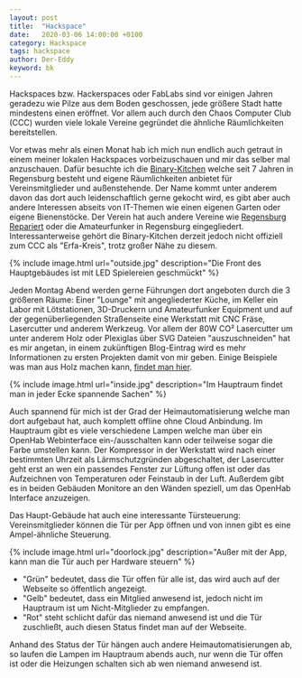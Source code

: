 ```yaml
---
layout: post
title:  "Hackspace"
date:   2020-03-06 14:00:00 +0100
category: Hackspace
tags: hackspace
author: Der-Eddy
keyword: bk
---
```


Hackspaces bzw. Hackerspaces oder FabLabs sind vor einigen Jahren geradezu wie Pilze aus dem Boden geschossen, jede größere Stadt hatte mindestens einen eröffnet. Vor allem auch durch den Chaos Computer Club (CCC) wurden viele lokale Vereine gegründet die ähnliche Räumlichkeiten bereitstellen.

Vor etwas mehr als einen Monat hab ich mich nun endlich auch getraut in einem meiner lokalen Hackspaces vorbeizuschauen und mir das selber mal anzuschauen. Dafür besuchte ich die <a href="https://www.binary-kitchen.de/wiki/doku.php">Binary-Kitchen</a> welche seit 7 Jahren in Regensburg besteht und eigene Räumlichkeiten anbietet für Vereinsmitglieder und außenstehende. Der Name kommt unter anderem davon das dort auch leidenschaftlich gerne gekocht wird, es gibt aber auch andere Interessen abseits von IT-Themen wie einen eigenen Garten oder eigene Bienenstöcke. Der Verein hat auch andere Vereine wie <a href="https://www.regensburg-repariert.de/">Regensburg Repariert</a> oder die Amateurfunker in Regensburg eingegliedert. Interessanterweise gehört die Binary-Kitchen derzeit jedoch nicht offiziell zum CCC als "Erfa-Kreis", trotz großer Nähe zu diesem.

{% include image.html url="outside.jpg" description="Die Front des Hauptgebäudes ist mit LED Spielereien geschmückt" %}

Jeden Montag Abend werden gerne Führungen dort angeboten durch die 3 größeren Räume: Einer "Lounge" mit angegliederter Küche, im Keller ein Labor mit Lötstationen, 3D-Druckern und Amateurfunker Equipment und auf der gegenüberliegenden Straßenseite eine Werkstatt mit CNC Fräse, Lasercutter und anderem Werkzeug. Vor allem der 80W CO² Lasercutter um unter anderem Holz oder Plexiglas über SVG Dateien "auszuschneiden" hat es mir angetan, in einem zukünftigen Blog-Eintrag wird es mehr Informationen zu ersten Projekten damit von mir geben. Einige Beispiele was man aus Holz machen kann, <a href="https://florianfesti.github.io/boxes/html/generators.html">findet man hier</a>.

{% include image.html url="inside.jpg" description="Im Hauptraum findet man in jeder Ecke spannende Sachen" %}

Auch spannend für mich ist der Grad der Heimautomatisierung welche man dort aufgebaut hat, auch komplett offline ohne Cloud Anbindung. Im Hauptraum gibt es viele verschiedene Lampen welche man über ein OpenHab Webinterface ein-/ausschalten kann oder teilweise sogar die Farbe umstellen kann. Der Kompressor in der Werkstatt wird nach einer bestimmten Uhrzeit als Lärmschutzgründen abgeschaltet, der Lasercutter geht erst an wen ein passendes Fenster zur Lüftung offen ist oder das Aufzeichnen von Temperaturen oder Feinstaub in der Luft. Außerdem gibt es in beiden Gebäuden Monitore an den Wänden speziell, um das OpenHab Interface anzuzeigen.

Das Haupt-Gebäude hat auch eine interessante Türsteuerung: Vereinsmitglieder können die Tür per App öffnen und von innen gibt es eine Ampel-ähnliche Steuerung. 

{% include image.html url="doorlock.jpg" description="Außer mit der App, kann man die Tür auch per Hardware steuern" %}

- "Grün" bedeutet, dass die Tür offen für alle ist, das wird auch auf der Webseite so öffentlich angezeigt. 
- "Gelb" bedeutet, dass ein Mitglied anwesend ist, jedoch nicht im Hauptraum ist um Nicht-Mitglieder zu empfangen. 
- "Rot" steht schlicht dafür das niemand anwesend ist und die Tür zuschließt, auch diesen Status findet man auf der Webseite.

Anhand des Status der Tür hängen auch andere Heimautomatisierungen ab, so laufen die Lampen im Hauptraum abends auch, nur wenn die Tür offen ist oder die Heizungen schalten sich ab wen niemand anwesend ist.